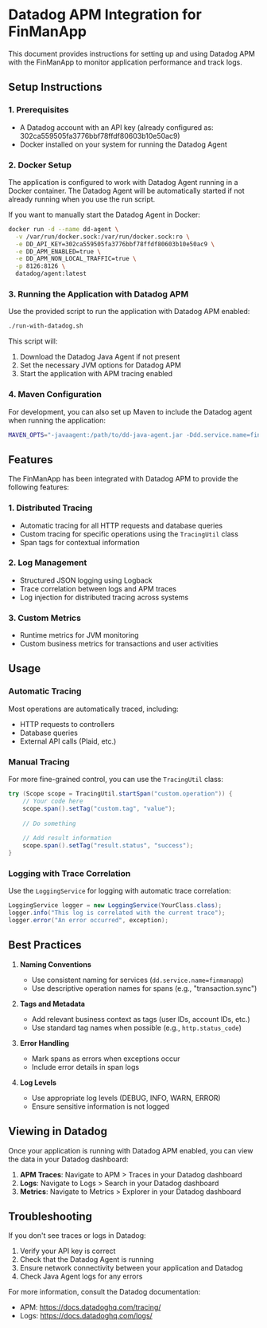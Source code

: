 # Datadog APM Integration for FinManApp

This document provides instructions for setting up and using Datadog APM with the FinManApp to monitor application performance and track logs.

## Setup Instructions

### 1. Prerequisites

- A Datadog account with an API key (already configured as: 302ca559505fa3776bbf78ffdf80603b10e50ac9)
- Docker installed on your system for running the Datadog Agent

### 2. Docker Setup

The application is configured to work with Datadog Agent running in a Docker container. The Datadog Agent will be automatically started if not already running when you use the run script.

If you want to manually start the Datadog Agent in Docker:

```bash
docker run -d --name dd-agent \
  -v /var/run/docker.sock:/var/run/docker.sock:ro \
  -e DD_API_KEY=302ca559505fa3776bbf78ffdf80603b10e50ac9 \
  -e DD_APM_ENABLED=true \
  -e DD_APM_NON_LOCAL_TRAFFIC=true \
  -p 8126:8126 \
  datadog/agent:latest
```

### 3. Running the Application with Datadog APM

Use the provided script to run the application with Datadog APM enabled:

```bash
./run-with-datadog.sh
```

This script will:
1. Download the Datadog Java Agent if not present
2. Set the necessary JVM options for Datadog APM
3. Start the application with APM tracing enabled

### 4. Maven Configuration

For development, you can also set up Maven to include the Datadog agent when running the application:

```bash
MAVEN_OPTS="-javaagent:/path/to/dd-java-agent.jar -Ddd.service.name=finmanapp -Ddd.env=dev" ./mvnw spring-boot:run
```

## Features

The FinManApp has been integrated with Datadog APM to provide the following features:

### 1. Distributed Tracing

- Automatic tracing for all HTTP requests and database queries
- Custom tracing for specific operations using the `TracingUtil` class
- Span tags for contextual information

### 2. Log Management

- Structured JSON logging using Logback
- Trace correlation between logs and APM traces
- Log injection for distributed tracing across systems

### 3. Custom Metrics

- Runtime metrics for JVM monitoring
- Custom business metrics for transactions and user activities

## Usage

### Automatic Tracing

Most operations are automatically traced, including:
- HTTP requests to controllers
- Database queries
- External API calls (Plaid, etc.)

### Manual Tracing

For more fine-grained control, you can use the `TracingUtil` class:

```java
try (Scope scope = TracingUtil.startSpan("custom.operation")) {
    // Your code here
    scope.span().setTag("custom.tag", "value");
    
    // Do something
    
    // Add result information
    scope.span().setTag("result.status", "success");
}
```

### Logging with Trace Correlation

Use the `LoggingService` for logging with automatic trace correlation:

```java
LoggingService logger = new LoggingService(YourClass.class);
logger.info("This log is correlated with the current trace");
logger.error("An error occurred", exception);
```

## Best Practices

1. **Naming Conventions**
   - Use consistent naming for services (`dd.service.name=finmanapp`)
   - Use descriptive operation names for spans (e.g., "transaction.sync")

2. **Tags and Metadata**
   - Add relevant business context as tags (user IDs, account IDs, etc.)
   - Use standard tag names when possible (e.g., `http.status_code`)

3. **Error Handling**
   - Mark spans as errors when exceptions occur
   - Include error details in span logs

4. **Log Levels**
   - Use appropriate log levels (DEBUG, INFO, WARN, ERROR)
   - Ensure sensitive information is not logged

## Viewing in Datadog

Once your application is running with Datadog APM enabled, you can view the data in your Datadog dashboard:

1. **APM Traces**: Navigate to APM > Traces in your Datadog dashboard
2. **Logs**: Navigate to Logs > Search in your Datadog dashboard
3. **Metrics**: Navigate to Metrics > Explorer in your Datadog dashboard

## Troubleshooting

If you don't see traces or logs in Datadog:

1. Verify your API key is correct
2. Check that the Datadog Agent is running
3. Ensure network connectivity between your application and Datadog
4. Check Java Agent logs for any errors

For more information, consult the Datadog documentation:
- APM: https://docs.datadoghq.com/tracing/
- Logs: https://docs.datadoghq.com/logs/
